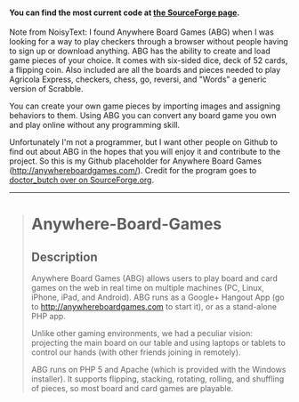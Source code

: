 #### You can find the most current code at [the SourceForge page](http://sourceforge.net/projects/boardgamearena/files/).

Note from NoisyText: I found Anywhere Board Games (ABG) when I was looking for a way to play checkers through a browser without people having to sign up or download anything. ABG has the ability to create and load game pieces of your choice. It comes with six-sided dice, deck of 52 cards, a flipping coin. Also included are all the boards and pieces needed to play Agricola Express, checkers, chess, go, reversi, and "Words" a generic version of Scrabble. 

You can create your own game pieces by importing images and assigning behaviors to them. Using ABG you can convert any board game you own and play online without any programming skill. 

Unfortunately I'm not a programmer, but I want other people on Github to find out about ABG in the hopes that you will enjoy it and contribute to the project. So this is my Github placeholder for Anywhere Board Games (http://anywhereboardgames.com/). Credit for the program goes to [doctor_butch over on SourceForge.org](http://sourceforge.net/u/userid-66675/profile/). 


---
> # Anywhere-Board-Games
> ## Description
> 
> Anywhere Board Games (ABG) allows users to play board and card games on the web in real time on multiple machines (PC, Linux, iPhone, iPad, and Android). ABG runs as a Google+ Hangout App (go to http://anywhereboardgames.com to start it), or as a stand-alone PHP app.
>
> Unlike other gaming environments, we had a peculiar vision: projecting the main board on our table and using laptops or tablets to control our hands (with other friends joining in remotely).
>
> ABG runs on PHP 5 and Apache (which is provided with the Windows installer). It supports flipping, stacking, rotating, rolling, and shuffling of pieces, so most board and card games are playable.

